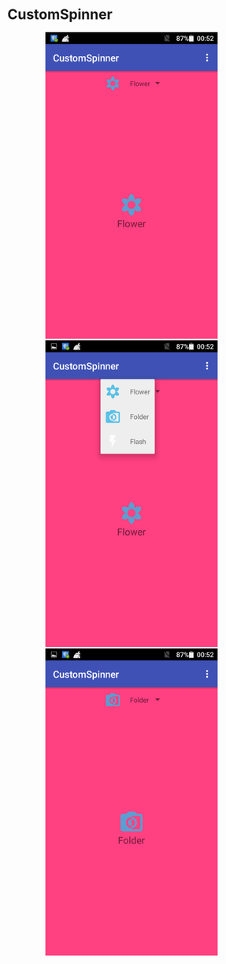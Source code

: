 # CustomSpinner

<p align="center">
  <img src="https://github.com/ESIDEM/CustomSpinner/blob/master/Screenshot_2017-05-17-00-52-38.png" width="350"/>
  <img src="https://github.com/ESIDEM/CustomSpinner/blob/master/Screenshot_2017-05-17-00-52-50.png" width="350"/>
  <img src="https://github.com/ESIDEM/CustomSpinner/blob/master/Screenshot_2017-05-17-00-52-59.png" width="350"/>
  </p>
